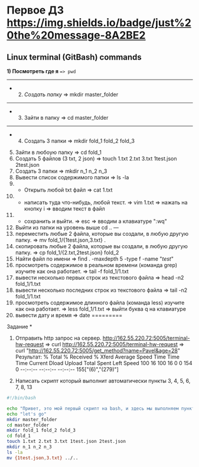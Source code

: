 # Первое ДЗ https://img.shields.io/badge/just%20the%20message-8A2BE2
## Linux terminal (GitBash) commands
**1) Посмотреть где я** 
`=> pwd`  
___
- 2) *Создать папку* => mkdir master_folder
___
+ 3) Зайти в папку => cd master_folder
___
* 4) Создать 3 папки => mkdir fold_1 fold_2 fold_3
5) Зайти в любоую папку => cd fold_1
6) Создать 5 файлов (3 txt, 2 json) => touch 1.txt 2.txt 3.txt 1test.json 2test.json
7) Создать 3 папки => mkdir n_1 n_2 n_3
8) Вывести список содержимого папки => ls -la
9) + Открыть любой txt файл => cat 1.txt
10) + написать туда что-нибудь, любой текст. => vim 1.txt => нажать на кнопку i => вводим текст в файл
11) + сохранить и выйти. => esc => вводим а клавиатуре ":wq" 
12) Выйти из папки на уровень выше cd ..
—
13) переместить любые 2 файла, которые вы создали, в любую другую папку. => mv fold_1/{1test.json,3.txt} .
14) скопировать любые 2 файла, которые вы создали, в любую другую папку. => cp fold_1/{2.txt,2test.json} fold_2
15) Найти файл по имени => find . -maxdepth 5 -type f -name "*test*"
16) просмотреть содержимое в реальном времени (команда grep) изучите как она работает. => tail -f fold_1/1.txt
17) вывести несколько первых строк из текстового файла => head -n2 fold_1/1.txt
18) вывести несколько последних строк из текстового файла => tail -n2 fold_1/1.txt
19) просмотреть содержимое длинного файла (команда less) изучите как она работает. => less fold_1/1.txt => выйти буква q на клавиатуре
20) вывести дату и время => date
=========

Задание *
1) Отправить http запрос на сервер.
http://162.55.220.72:5005/terminal-hw-request =>  curl http://162.55.220.72:5005/terminal-hw-request => curl "http://162.55.220.72:5005/get_method?name=Pavel&age=28"
   Результат:
  % Total    % Received % Xferd  Average Speed   Time    Time     Time  Current
                                 Dload  Upload   Total   Spent    Left  Speed
100    16  100    16    0     0    154      0 --:--:-- --:--:-- --:--:--   155["(6)","(279)"]

2) Написать скрипт который выполнит автоматически пункты 3, 4, 5, 6, 7, 8, 13
```bash
#!/bin/bash

echo "Привет, это мой первый скрипт на bash, и здесь мы выполняем пункты 3,4,5,6,7,8,13"
echo "let's go"
mkdir master_folder
cd master_folder
mkdir fold_1 fold_2 fold_3
cd fold_1
touch 1.txt 2.txt 3.txt 1test.json 2test.json
mkdir n_1 n_2 n_3
ls -la
mv {1test.json,3.txt} ../..
```

